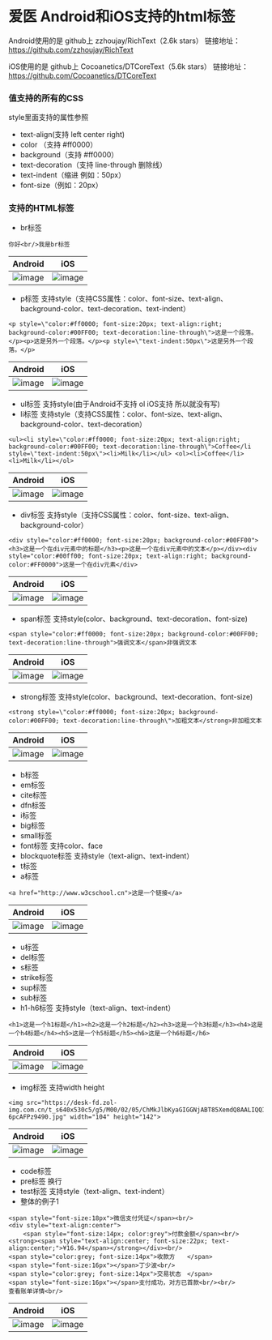 # 爱医 Android和iOS支持的html标签

Android使用的是 github上 zzhoujay/RichText（2.6k stars）
链接地址：https://github.com/zzhoujay/RichText

iOS使用的是 github上 Cocoanetics/DTCoreText（5.6k stars）
链接地址：https://github.com/Cocoanetics/DTCoreText

### 值支持的所有的CSS
style里面支持的属性参照
- text-align(支持 left center right)
- color （支持 #ff0000）
- background（支持 #ff0000）
- text-decoration（支持 line-through 删除线）
- text-indent（缩进 例如：50px）
- font-size（例如：20px）

### 支持的HTML标签

- br标签

```
你好<br/>我是br标签
```

Android | iOS
---|---
![image](https://github.com/Wisdozzh/markdown-images/blob/master/Html%20parser/Android/br.jpg)  | ![image](https://github.com/Wisdozzh/markdown-images/blob/master/Html%20parser/iOS/br.png) 

- p标签 支持style（支持CSS属性：color、font-size、text-align、background-color、text-decoration、text-indent）
```
<p style=\"color:#ff0000; font-size:20px; text-align:right; background-color:#00FF00; text-decoration:line-through\">这是一个段落。</p><p>这是另外一个段落。</p><p style=\"text-indent:50px\">这是另外一个段落。</p>
```

Android | iOS
---|---
![image](https://github.com/Wisdozzh/markdown-images/blob/master/Html%20parser/Android/p.jpg)  | ![image](https://github.com/Wisdozzh/markdown-images/blob/master/Html%20parser/iOS/p.png) 

- ul标签 支持style(由于Android不支持 ol iOS支持 所以就没有写)
- li标签 支持style（支持CSS属性：color、font-size、text-align、background-color、text-decoration）

```
<ul><li style=\"color:#ff0000; font-size:20px; text-align:right; background-color:#00FF00; text-decoration:line-through\">Coffee</li  style=\"text-indent:50px\"><li>Milk</li></ul> <ol><li>Coffee</li><li>Milk</li></ol> 
```

Android | iOS
---|---
![image](https://github.com/Wisdozzh/markdown-images/blob/master/Html%20parser/Android/ul_ol_li.jpg)  | ![image](https://github.com/Wisdozzh/markdown-images/blob/master/Html%20parser/iOS/ul_ol_li.png) 

- div标签 支持style（支持CSS属性：color、font-size、text-align、background-color）

```
<div style="color:#ff0000; font-size:20px; background-color:#00FF00"><h3>这是一个在div元素中的标题</h3><p>这是一个在div元素中的文本</p></div><div style="color:#00ff00; font-size:20px; text-align:right; background-color:#FF0000">这是一个在div元素</div>
```

Android | iOS
---|---
![image](https://github.com/Wisdozzh/markdown-images/blob/master/Html%20parser/Android/div.jpg)  | ![image](https://github.com/Wisdozzh/markdown-images/blob/master/Html%20parser/iOS/div.png) 

- span标签 支持style(color、background、text-decoration、font-size)
```
<span style="color:#ff0000; font-size:20px; background-color:#00FF00; text-decoration:line-through">强调文本</span>非强调文本
```

Android | iOS
---|---
![image](https://github.com/Wisdozzh/markdown-images/blob/master/Html%20parser/Android/span.jpg)  | ![image](https://github.com/Wisdozzh/markdown-images/blob/master/Html%20parser/iOS/span.png) 

- strong标签 支持style(color、background、text-decoration、font-size)
```
<strong style=\"color:#ff0000; font-size:20px; background-color:#00FF00; text-decoration:line-through\">加粗文本</strong>非加粗文本
```

Android | iOS
---|---
![image](https://github.com/Wisdozzh/markdown-images/blob/master/Html%20parser/Android/strong.jpg)  | ![image](https://github.com/Wisdozzh/markdown-images/blob/master/Html%20parser/iOS/strong.png) 

- b标签
- em标签
- cite标签
- dfn标签
- i标签
- big标签
- small标签
- font标签 支持color、face
- blockquote标签 支持style（text-align、text-indent）
- t标签
- a标签
```
<a href="http://www.w3cschool.cn">这是一个链接</a>
```

Android | iOS
---|---
![image](https://github.com/Wisdozzh/markdown-images/blob/master/Html%20parser/Android/a.jpg)  | ![image](https://github.com/Wisdozzh/markdown-images/blob/master/Html%20parser/iOS/a.png) 

- u标签
- del标签
- s标签
- strike标签
- sup标签
- sub标签
- h1-h6标签 支持style（text-align、text-indent）
```
<h1>这是一个h1标题</h1><h2>这是一个h2标题</h2><h3>这是一个h3标题</h3><h4>这是一个h4标题</h4><h5>这是一个h5标题</h5><h6>这是一个h6标题</h6>
```

Android | iOS
---|---
![image](https://github.com/Wisdozzh/markdown-images/blob/master/Html%20parser/Android/h1_h6.jpg)  | ![image](https://github.com/Wisdozzh/markdown-images/blob/master/Html%20parser/iOS/h1_h6.png) 

- img标签 支持width height
```
<img src="https://desk-fd.zol-img.com.cn/t_s640x530c5/g5/M00/02/05/ChMkJlbKyaGIGGNjABT85XemdQ8AALIQQI-6pcAFPz9490.jpg" width="104" height="142">
```

Android | iOS
---|---
![image](https://github.com/Wisdozzh/markdown-images/blob/master/Html%20parser/Android/img.jpg)  | ![image](https://github.com/Wisdozzh/markdown-images/blob/master/Html%20parser/iOS/img.png) 

- code标签
- pre标签 换行
- test标签 支持style（text-align、text-indent）
- 整体的例子1

```
<span style="font-size:18px">微信支付凭证</span><br/>
<div style="text-align:center">
    <span style="font-size:14px; color:grey">付款金额</span><br/>
<strong><span style="text-align:center; font-size:22px; text-align:center;">¥16.94</span></strong></div><br/>
<span style="color:grey; font-size:14px">收款方　　</span> 
<span style="font-size:16px"></span>丁少波<br/>
<span style="color:grey; font-size:14px">交易状态　</span> 
<span style="font-size:16px"></span>支付成功，对方已首款<br/><br/>
查看账单详情<br/>
```
Android | iOS
---|---
![image](https://github.com/Wisdozzh/markdown-images/blob/master/Html%20parser/Android/demo1.jpg) | ![image](https://github.com/Wisdozzh/markdown-images/blob/master/Html%20parser/iOS/demo1.png)




